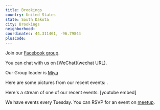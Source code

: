 ```yaml
---
title: Brookings
country: United States
state: South Dakota
city: Brookings
neighborhood: 
coordinates: 44.311461, -96.79844
plusCode:
---
```

Join our [Facebook group](https://www.facebook.com/groups/free.code.camp.brookings.sd).

You can chat with us on [WeChat](wechat URL).

Our Group leader is [Miya](freecodecamp.org/miya)

Here are some pictures from our recent events:
![]().

Here's a stream of one of our recent events:
[youtube embed]

We have events every Tuesday. You can RSVP for an event on [meetup](meetupurl).
